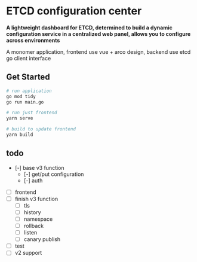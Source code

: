# ETCD configuration center

**A lightweight dashboard for ETCD, determined to build a dynamic configuration service in a centralized web panel, allows you to configure across environments**

A monomer application, frontend use vue + arco design, backend use etcd go client interface

## Get Started

``` bash
# run application
go mod tidy
go run main.go

# run just frontend
yarn serve

# build to update frontend
yarn build

```

## todo

* [-] base v3 function
  * [-] get/put configuration
  * [-] auth
* [ ] frontend
* [ ] finish v3 function
  * [ ] tls
  * [ ] history
  * [ ] namespace
  * [ ] rollback
  * [ ] listen
  * [ ] canary publish
* [ ] test
* [ ] v2 support
